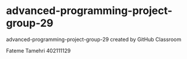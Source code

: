 # advanced-programming-project-group-29
advanced-programming-project-group-29 created by GitHub Classroom

Fateme Tamehri 402111129
